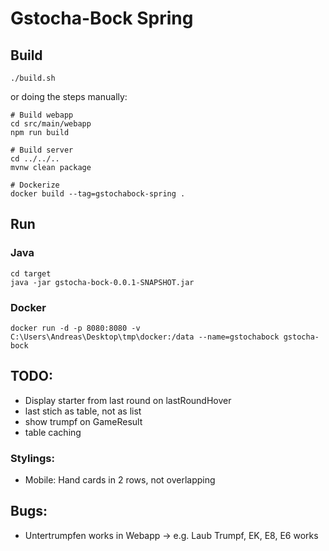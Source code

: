 # Gstocha-Bock Spring

## Build
```
./build.sh
```
or doing the steps manually:
```
# Build webapp
cd src/main/webapp
npm run build

# Build server
cd ../../..
mvnw clean package

# Dockerize
docker build --tag=gstochabock-spring .
```

## Run
### Java
```
cd target
java -jar gstocha-bock-0.0.1-SNAPSHOT.jar
```

### Docker
```
docker run -d -p 8080:8080 -v C:\Users\Andreas\Desktop\tmp\docker:/data --name=gstochabock gstocha-bock
```

## TODO:
  - Display starter from last round on lastRoundHover
  - last stich as table, not as list
  - show trumpf on GameResult
  - table caching

### Stylings:
  - Mobile: Hand cards in 2 rows, not overlapping
  

## Bugs:
  - Untertrumpfen works in Webapp -> e.g. Laub Trumpf, EK, E8, E6 works